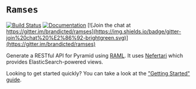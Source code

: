 # `Ramses`

[![Build Status](https://travis-ci.org/brandicted/ramses.svg?branch=master)](https://travis-ci.org/brandicted/ramses)
[![Documentation](https://readthedocs.org/projects/ramses/badge/?version=stable)](http://ramses.readthedocs.org)
[![Join the chat at https://gitter.im/brandicted/ramses](https://img.shields.io/badge/gitter-join%20chat%20%E2%86%92-brightgreen.svg)](https://gitter.im/brandicted/ramses)

Generate a RESTful API for Pyramid using [RAML](http://raml.org). It uses [Nefertari](https://github.com/brandicted/nefertari) which provides ElasticSearch-powered views.

Looking to get started quickly? You can take a look at the ["Getting Started" guide](https://ramses.readthedocs.org/en/stable/getting_started.html).
